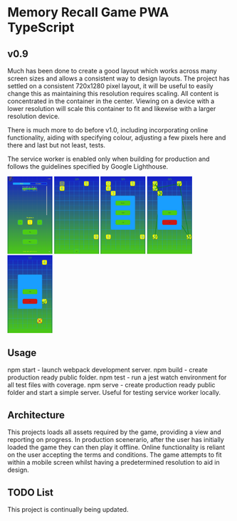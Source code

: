 # Memory Recall Game PWA TypeScript

<!-- <img src="screenshots/loading-0.6.png" alt="V0.6 App Loading Screenshot" class="inline"/>
<img src="screenshots/menu-0.6.png" alt="V0.6 Main Menu Screenshot" class="inline"/>
<img src="screenshots/countdown-0.6.png" alt="V0.6 Countdown Screenshot" class="inline"/>
<img src="screenshots/game-0.6.png" alt="V0.6 Game Screenshot" class="inline"/> -->
<!-- <img src="screenshots/menu-0.7.png" alt="V0.7 Main Menu Screenshot" class="inline"/>
<img src="screenshots/game-0.7.png" alt="V0.7 Game Screenshot" class="inline"/>
<img src="screenshots/pause-0.7.png" alt="V0.7 Pause Screenshot" class="inline"/> -->


## v0.9
Much has been done to create a good layout which works across many screen sizes and allows a consistent way to design layouts. The project has settled on a consistent 720x1280 pixel layout, it will be useful to easily change this as maintaining this resolution requires scaling. All content is concentrated in the container in the center. Viewing on a device with a lower resolution will scale this container to fit and likewise with a larger resolution device.

There is much more to do before v1.0, including incorporating online functionality, aiding with specifying colour, adjusting a few pixels here and there and last but not least, tests.

The service worker is enabled only when building for production and follows the guidelines specified by Google Lighthouse.

<p float="left">
  <img src="screenshots/menu-0.9.png" alt="V0.9 Main Menu Screenshot" width="20%"/>
  <img src="screenshots/game-0.9.png" alt="V0.9 Game Screenshot" width="20%"/> 
  <img src="screenshots/pause-0.9.png" alt="V0.9 Pause Screenshot" width="20%"/>
  <img src="screenshots/game-success-0.9.png" alt="V0.9 Game Success Screenshot" width="20%"/>
  <img src="screenshots/game-fail-0.9.png" alt="V0.9 Game Fail Screenshot" width="20%"/>
</p>

## Usage
npm start - launch webpack development server.
npm build - create production ready public folder.
npm test - run a jest watch environment for all test files with coverage.
npm serve - create production ready public folder and start a simple server. Useful for testing service worker locally.

## Architecture
This projects loads all assets required by the game, providing a view and reporting on progress.
In production scenerario, after the user has initially loaded the game they can then play it offline.
Online functionality is reliant on the user accepting the terms and conditions.
The game attempts to fit within a mobile screen whilst having a predetermined resolution to aid in design.

## TODO List
This project is continually being updated.